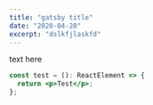 ```yaml
---
title: "gatsby title"
date: "2020-04-20"
excerpt: "dslkfjlaskfd"
---
```


text here

```jsx
const test = (): ReactElement => {
  return <p>Test</p>;
};
```
